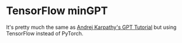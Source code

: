 # TensorFlow minGPT

It's pretty much the same as [Andrej Karpathy's GPT Tutorial](https://github.com/karpathy/minGPT) but using TensorFlow instead of PyTorch.

